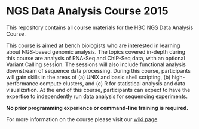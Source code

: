 # NGS Data Analysis Course 2015

This repository contains all course materials for the HBC NGS Data Analysis Course.

This course is aimed at bench biologists who are interested in learning about NGS-based genomic analysis. The topics covered in-depth during this course are analysis of RNA-Seq and ChIP-Seq data, with an optional Variant Calling session. The sessions will also include functional analysis downstream of sequence data processing. During this course, participants will gain skills in the areas of (a) UNIX and basic shell scripting, (b) high-performance compute clusters, and (c) R for statistical analysis and data visualization. At the end of this course, participants can expect to have the expertise to independently run data analysis for sequencing experiments.

**No prior programming experience or command-line training is required.**

For more information on the course please visit our [wiki page](https://wiki.harvard.edu/confluence/display/hbctraining/Bioinformatics+Training+at+HBC)
